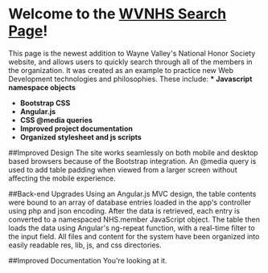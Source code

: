 # Welcome to the [WVNHS Search Page](http://www.wvnhs.com/search)!

This page is the newest addition to Wayne Valley's National Honor Society website, and allows users to quickly search through all of the members in the organization. It was created as an example to practice new Web Development technologies and philosophies. These include:
<strong>* Javascript namespace objects
* Bootstrap CSS
* Angular.js
* CSS @media queries
* Improved project documentation
* Organized stylesheet and js scripts</strong>

##Improved Design
The site works seamlessly on both mobile and desktop based browsers because of the Bootstrap integration. An @media query is used to add table padding when viewed from a larger screen without affecting the mobile experience.

##Back-end Upgrades
Using an Angular.js MVC design, the table contents were bound to an array of database entries loaded in the app's controller using php and json encoding. After the data is retrieved, each entry is converted to a namespaced NHS.member JavaScript object. The table then loads the data using Angular's ng-repeat function, with a real-time filter to the input field. 
All files and content for the system have been organized into easily readable res, lib, js, and css directories.

##Improved Documentation
You're looking at it.
